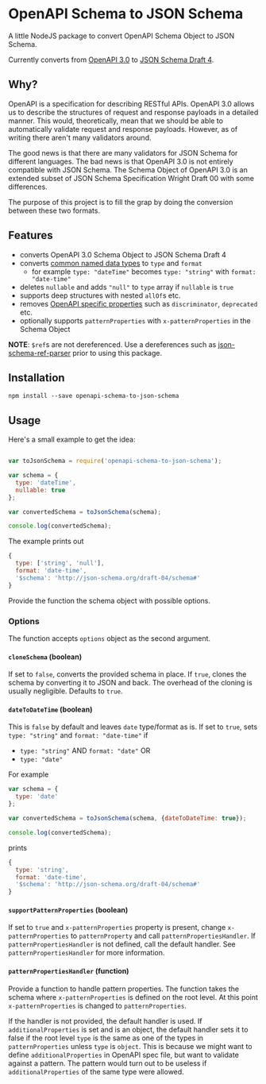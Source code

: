 # OpenAPI Schema to JSON Schema

A little NodeJS package to convert OpenAPI Schema Object to JSON Schema.

Currently converts from [OpenAPI 3.0](https://github.com/OAI/OpenAPI-Specification/blob/master/versions/3.0.0.md) to [JSON Schema Draft 4](http://json-schema.org/specification-links.html#draft-4).

## Why?

OpenAPI is a specification for describing RESTful APIs. OpenAPI 3.0 allows us to describe the structures of request and response payloads in a detailed manner. This would, theoretically, mean that we should be able to automatically validate request and response payloads. However, as of writing there aren't many validators around.

The good news is that there are many validators for JSON Schema for different languages. The bad news is that OpenAPI 3.0 is not entirely compatible with JSON Schema. The Schema Object of OpenAPI 3.0 is an extended subset of JSON Schema Specification Wright Draft 00 with some differences.

The purpose of this project is to fill the grap by doing the conversion between these two formats.

## Features

* converts OpenAPI 3.0 Schema Object to JSON Schema Draft 4
* converts [common named data types](https://github.com/OAI/OpenAPI-Specification/blob/master/versions/3.0.0.md#data-types) to `type` and `format`
  * for example `type: "dateTime"` becomes `type: "string"` with `format: "date-time"`
* deletes `nullable` and adds `"null"` to `type` array if `nullable` is `true`
* supports deep structures with nested `allOf`s etc.
* removes [OpenAPI specific properties](https://github.com/OAI/OpenAPI-Specification/blob/master/versions/3.0.0.md#fixed-fields-20) such as `discriminator`, `deprecated` etc.
* optionally supports `patternProperties` with `x-patternProperties` in the Schema Object

**NOTE**: `$ref`s are not dereferenced. Use a dereferences such as [json-schema-ref-parser](https://www.npmjs.com/package/json-schema-ref-parser) prior to using this package.

## Installation

```
npm install --save openapi-schema-to-json-schema
```

## Usage

Here's a small example to get the idea:

```js

var toJsonSchema = require('openapi-schema-to-json-schema');

var schema = {
  type: 'dateTime',
  nullable: true
};

var convertedSchema = toJsonSchema(schema);

console.log(convertedSchema);
```

The example prints out

```js
{
  type: ['string', 'null'],
  format: 'date-time',
  '$schema': 'http://json-schema.org/draft-04/schema#'
}
```

Provide the function the schema object with possible options.

### Options

The function accepts `options` object as the second argument.

#### `cloneSchema` (boolean)

If set to `false`, converts the provided schema in place. If `true`, clones the schema by converting it to JSON and back. The overhead of the cloning is usually negligible. Defaults to `true`.

#### `dateToDateTime` (boolean)

This is `false` by default and leaves `date` type/format as is. If set to `true`, sets `type: "string"` and `format: "date-time"` if
  * `type: "string"` AND `format: "date"` OR
  * `type: "date"`
  
For example

```js
var schema = {
  type: 'date'
};

var convertedSchema = toJsonSchema(schema, {dateToDateTime: true});

console.log(convertedSchema);
```

prints 

```js
{
  type: 'string',
  format: 'date-time',
  '$schema': 'http://json-schema.org/draft-04/schema#'
}
```

#### `supportPatternProperties` (boolean)
 
If set to `true` and `x-patternProperties` property is present, change `x-patternProperties` to `patternProperty` and call `patternPropertiesHandler`. If `patternPropertiesHandler` is not defined, call the default handler. See `patternPropertiesHandler` for more information.

#### `patternPropertiesHandler` (function)

Provide a function to handle pattern properties. The function takes the schema where `x-patternProperties` is defined on the root level. At this point `x-patternProperties` is changed to `patternProperties`.

If the handler is not provided, the default handler is used. If `additionalProperties` is set and is an object, the default handler sets it to false if the root level `type` is the same as one of the types in `patternProperties` unless `type` is `object`. This is because we might want to define `additionalProperties` in OpenAPI spec file, but want to validate against a pattern. The pattern would turn out to be useless if `additionalProperties` of the same type were allowed.

